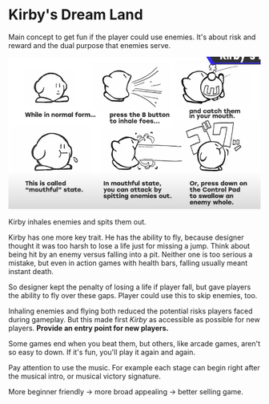 # Kirby's Dream Land

Main concept to get fun if the player could use enemies. It's about risk and reward and the dual purpose that enemies serve.

![Kirby's Game Concept](img/kirbys_dream_land_concept.png)

Kirby inhales enemies and spits them out.

Kirby has one more key trait. He has the ability to fly, because designer thought it was too harsh to lose a life just for missing a jump. Think about being hit by an enemy versus falling into a pit. Neither one is too serious a mistake, but even in action games with health bars, falling usually meant instant death.

So designer kept the penalty of losing a life if player fall, but gave players the ability to fly over these gaps. Player could use this to skip enemies, too.

Inhaling enemies and flying both reduced the potential risks players faced during gameplay. But this made first *Kirby* as accessible as possible for new players. **Provide an entry point for new players.**

Some games end when you beat them, but others, like arcade games, aren't so easy to down. If it's fun, you'll play it again and again.

Pay attention to use the music. For example each stage can begin right after the musical intro, or musical victory signature.

More beginner friendly -> more broad appealing -> better selling game.
